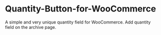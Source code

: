 # Quantity-Button-for-WooCommerce
A simple and very unique quantity field for WooCommerce. Add quantity field on the archive page.
